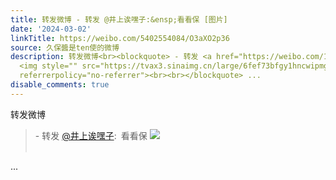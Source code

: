 ```yaml
---
title: 转发微博 - 转发 @井上诶嘿子:&ensp;看看保 [图片]
date: '2024-03-02'
linkTitle: https://weibo.com/5402554084/O3aXO2p36
source: 久保醬是ten使的微博
description: 转发微博<br><blockquote> - 转发 <a href="https://weibo.com/1877963711" target="_blank">@井上诶嘿子</a>: 看看保
  <img style="" src="https://tvax3.sinaimg.cn/large/6fef73bfgy1hncwipmgw2j21tj10v0zl.jpg"
  referrerpolicy="no-referrer"><br><br></blockquote> ...
disable_comments: true
---
```

转发微博<br><blockquote> - 转发 <a href="https://weibo.com/1877963711" target="_blank">@井上诶嘿子</a>: 看看保 <img style="" src="https://tvax3.sinaimg.cn/large/6fef73bfgy1hncwipmgw2j21tj10v0zl.jpg" referrerpolicy="no-referrer"><br><br></blockquote> ...